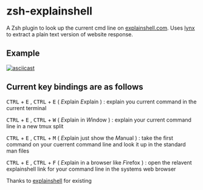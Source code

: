 # zsh-explainshell
A Zsh plugin to look up the current cmd line on [explainshell.com](explain.com). 
Uses [lynx](https://lynx.browser.org/) to extract a plain text version of website response.

## Example
[![asciicast](https://asciinema.org/a/UjFnhtKsucclo2uLe4URV0FRG.svg)](https://asciinema.org/a/UjFnhtKsucclo2uLe4URV0FRG)

## Current key bindings are as follows

<kbd>CTRL</kbd> + <kbd>E</kbd> , <kbd>CTRL</kbd> + <kbd>E</kbd> ( *E*xplain *E*xplain )
: explain you current command in the current terminal

<kbd>CTRL</kbd> + <kbd>E</kbd> , <kbd>CTRL</kbd> + <kbd>W</kbd> ( *E*xplain in *W*indow )
: explain your current command line in a new tmux split

<kbd>CTRL</kbd> + <kbd>E</kbd> , <kbd>CTRL</kbd> + <kbd>M</kbd> ( *E*xplain just show the *M*anual )
: take the first command on your cuerrent command line and look it up in the standard man files

<kbd>CTRL</kbd> + <kbd>E</kbd> , <kbd>CTRL</kbd> + <kbd>F</kbd> ( *E*xplain in a browser like *F*irefox )
: open the relavent explainshell link for your command line in the systems web browser

Thanks to [explainshell](https://explainshell.com/about) for existing
